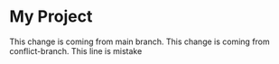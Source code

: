 # My Project
This change is coming from main branch.
This change is coming from conflict-branch.
This line is mistake
